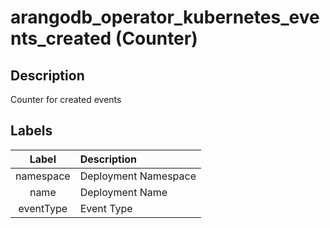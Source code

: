# arangodb_operator_kubernetes_events_created (Counter)

## Description

Counter for created events

## Labels

|   Label   | Description          |
|:---------:|:---------------------|
| namespace | Deployment Namespace |
|   name    | Deployment Name      |
| eventType | Event Type           |
